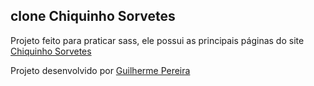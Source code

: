 ## clone Chiquinho Sorvetes

Projeto feito para praticar sass, ele possui as principais páginas do site <a href="https://www.chiquinho.com.br/">Chiquinho Sorvetes</a>

<p>Projeto desenvolvido por <a href="https://github.com/guilhermep3" target="_blank">Guilherme Pereira</a></p>